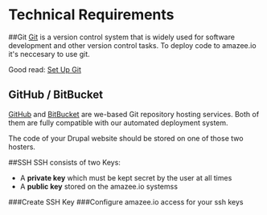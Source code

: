 # Technical Requirements

##Git
[Git](https://git-scm.com/) is a version control system that is widely used for software development and other version control tasks. To deploy code to amazee.io it's neccesary to use git.

Good read: [Set Up Git](https://help.github.com/articles/set-up-git/)

## GitHub / BitBucket

[GitHub](http://github.com) and [BitBucket](http://bitbucket.org) are we-based Git repository hosting services. Both of them are fully compatible with our automated deployment system.

The code of your Drupal website should be stored on one of those two hosters.


##SSH
SSH consists of two Keys:

- A **private key** which must be kept secret by the user at all times
- A **public key** stored on the amazee.io systemss

###Create SSH Key
###Configure amazee.io access for your ssh keys
